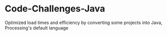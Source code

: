 # Code-Challenges-Java
Optimized load times and efficiency by converting some projects into Java, Processing's default language
